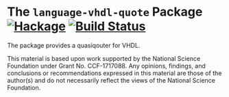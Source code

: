# The `language-vhdl-quote` Package  [![Hackage](https://img.shields.io/hackage/v/language-vhdl-quote.svg)](https://hackage.haskell.org/package/language-vhdl-quote) [![Build Status](https://travis-ci.org/mainland/language-vhdl-quote.svg)](https://travis-ci.org/mainland/language-vhdl-quote)

The package provides a quasiqouter for VHDL.

This material is based upon work supported by the National Science Foundation under Grant No. CCF-1717088. Any opinions, findings, and conclusions or recommendations expressed in this material are those of the author(s) and do not necessarily reflect the views of the National Science Foundation.
